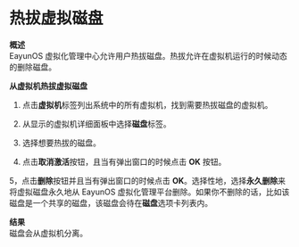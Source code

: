 # 热拔虚拟磁盘

**概述**<br/>
EayunOS 虚拟化管理中心允许用户热拔磁盘。热拔允许在虚拟机运行的时候动态的删除磁盘。


**从虚拟机热拔虚拟磁盘**

1. 点击**虚拟机**标签列出系统中的所有虚拟机，找到需要热拔磁盘的虚拟机。

2. 从显示的虚拟机详细面板中选择**磁盘**标签。

3. 选择想要热拔的磁盘。

4. 点击**取消激活**按钮，且当有弹出窗口的时候点击 **OK** 按钮。

5，点击**删除**按钮并且当有弹出窗口的时候点击 **OK**。选择性地，选择**永久删除**来将虚拟磁盘永久地从 EayunOS 虚拟化管理平台删除。如果你不删除的话，比如该磁盘是一个共享的磁盘，该磁盘会待在**磁盘**选项卡列表内。

**结果**<br/>
磁盘会从虚拟机分离。
